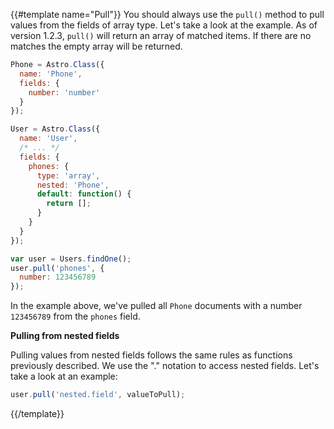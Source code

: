 {{#template name="Pull"}}
You should always use the `pull()` method to pull values from the fields of array type. Let's take a look at the example.  As of version 1.2.3,  `pull()` will return an array of matched items.  If there are no matches the empty array will be returned.

```js
Phone = Astro.Class({
  name: 'Phone',
  fields: {
    number: 'number'
  }
});

User = Astro.Class({
  name: 'User',
  /* ... */
  fields: {
    phones: {
      type: 'array',
      nested: 'Phone',
      default: function() {
        return [];
      }
    }
  }
});

var user = Users.findOne();
user.pull('phones', {
  number: 123456789
});
```

In the example above, we've pulled all `Phone` documents with a number `123456789` from the `phones` field.

**Pulling from nested fields**

Pulling values from nested fields follows the same rules as functions previously described. We use the "." notation to access nested fields. Let's take a look at an example:

```js
user.pull('nested.field', valueToPull);
```
{{/template}}
